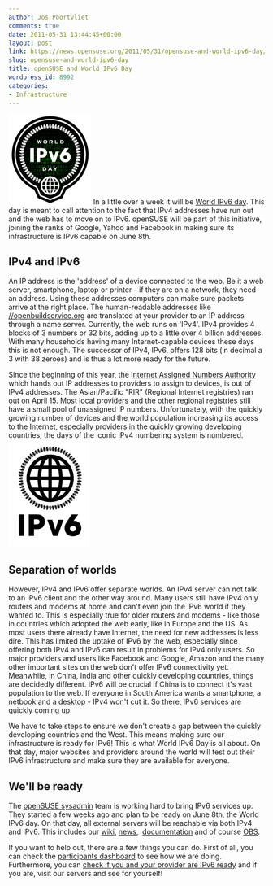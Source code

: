 ```yaml
---
author: Jos Poortvliet
comments: true
date: 2011-05-31 13:44:45+00:00
layout: post
link: https://news.opensuse.org/2011/05/31/opensuse-and-world-ipv6-day/
slug: opensuse-and-world-ipv6-day
title: openSUSE and World IPv6 Day
wordpress_id: 8992
categories:
- Infrastructure
---
```


[![IPv6 Badge](/wp-content/uploads/2011/05/IPv6-badge-blk-256-trans.png)](//news.opensuse.org/2011/05/31/opensuse-and-world-ipv6-day/ipv6-badge-blk-256-trans/)
In a little over a week it will be [World IPv6 day](//isoc.org/wp/worldipv6day/). This day is meant to call attention to the fact that IPv4 addresses have run out and the web has to move on to IPv6. openSUSE will be part of this initiative, joining the ranks of Google, Yahoo and Facebook in making sure its infrastructure is IPv6 capable on June 8th.<!-- more -->


## IPv4 and IPv6


An IP address is the 'address' of a device connected to the web. Be it a web server, smartphone, laptop or printer - if they are on a network, they need an address. Using these addresses computers can make sure packets arrive at the right place. The human-readable addresses like [//openbuildservice.org](openbuildservice.org) are translated at your provider to an IP address through a name server. Currently, the web runs on 'IPv4'. IPv4 provides 4 blocks of 3 numbers or 32 bits, adding up to a little over 4 billion addresses. With many households having many Internet-capable devices these days this is not enough. The successor of IPv4, IPv6, offers 128 bits (in decimal a 3 with 38 zeroes) and is thus a lot more ready for the future.

Since the beginning of this year, the [Internet Assigned Numbers Authority](//www.iana.org/numbers/) which hands out IP addresses to providers to assign to devices, is out of IPv4 addresses. The Asian/Pacific "RIR" (Regional Internet registries) ran out on April 15. Most local providers and the other regional registries still have a small pool of unassigned IP numbers. Unfortunately, with the quickly growing number of devices and the world population increasing its access to the Internet, especially providers in the quickly growing developing countries, the days of the iconic IPv4 numbering system is numbered.
[![IPv6 wordmark](/wp-content/uploads/2011/05/IPv6-wordmark-512-trans.png)](//news.opensuse.org/2011/05/31/opensuse-and-world-ipv6-day/ipv6-wordmark-512-trans/)


## Separation of worlds


However, IPv4 and IPv6 offer separate worlds. An IPv4 server can not talk to an IPv6 client and the other way around. Many users still have IPv4 only routers and modems at home and can't even join the IPv6 world if they wanted to. This is especially true for older routers and modems - like those in countries which adopted the web early, like in Europe and the US. As most users there already have Internet, the need for new addresses is less dire. This has limited the uptake of IPv6 by the web, especially since offering both IPv4 and IPv6 can result in problems for IPv4 only users. So major providers and users like Facebook and Google, Amazon and the many other important sites on the web don't offer IPv6 connectivity yet. Meanwhile, in China, India and other quickly developing countries, things are decidedly different. IPv6 will be crucial if China is to connect it's vast population to the web. If everyone in South America wants a smartphone, a netbook and a desktop - IPv4 won't cut it. So there, IPv6 services are quickly coming up.

We have to take steps to ensure we don't create a gap between the quickly developing countries and the West. This means making sure our infrastructure is ready for IPv6! This is what World IPv6 Day is all about. On that day, major websites and providers around the world will test out their IPv6 infrastructure and make sure they are available for everyone.


## We'll be ready


The [openSUSE sysadmin](//en.opensuse.org/openSUSE:Services_team) team is working hard to bring IPv6 services up. They started a few weeks ago and plan to be ready on June 8th, the World IPv6 day. On that day, all external servers will be reachable via both IPv4 and IPv6. This includes our [wiki](//en.opensuse.org/Main_Page), [news](//news.opensuse.org),  [documentation](//doc.opensuse.org) and of course [OBS](//openbuildservice.org).

If you want to help out, there are a few things you can do. First of all, you can check the [participants dashboard](//isoc.org/wp/worldipv6day/participants-dashboard/) to see how we are doing. Furthermore, you can [check if you and your provider are IPv6 ready](//test-ipv6.com/) and if you are, visit our servers and see for yourself!
